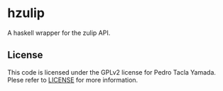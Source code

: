 hzulip
======
A haskell wrapper for the zulip API.

## License
This code is licensed under the GPLv2 license for Pedro Tacla Yamada. Plese
refer to [LICENSE](/LICENSE) for more information.
